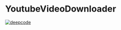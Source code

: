 # YoutubeVideoDownloader

[![deepcode](https://www.deepcode.ai/api/gh/badge?key=eyJhbGciOiJIUzI1NiIsInR5cCI6IkpXVCJ9.eyJwbGF0Zm9ybTEiOiJnaCIsIm93bmVyMSI6ImlMdWlpelVIRCIsInJlcG8xIjoiWW91dHViZVZpZGVvRG93bmxvYWRlciIsImluY2x1ZGVMaW50IjpmYWxzZSwiYXV0aG9ySWQiOjI3OTE4LCJpYXQiOjE2MTQ2ODU4NTl9.FmBomiJAGOUr8JqIhVAC3ogZbPbUusVVoZ-VYkO2ZSQ)](https://www.deepcode.ai/app/gh/iLuiizUHD/YoutubeVideoDownloader/_/dashboard?utm_content=gh%2FiLuiizUHD%2FYoutubeVideoDownloader)
